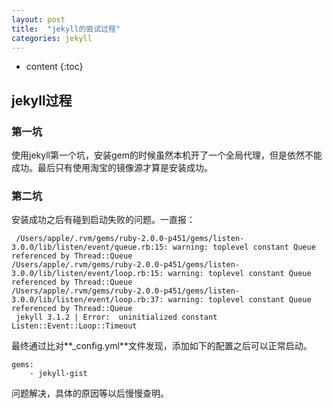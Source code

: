 ```yaml
---
layout: post
title:  "jekyll的尝试过程"
categories: jekyll
---
```


* content
{:toc}   

## jekyll过程

### 第一坑   
使用jekyll第一个坑，安装gem的时候虽然本机开了一个全局代理，但是依然不能成功。最后只有使用淘宝的镜像源才算是安装成功。   
### 第二坑
安装成功之后有碰到启动失败的问题。一直报：   
     
     /Users/apple/.rvm/gems/ruby-2.0.0-p451/gems/listen-3.0.0/lib/listen/event/queue.rb:15: warning: toplevel constant Queue referenced by Thread::Queue
    /Users/apple/.rvm/gems/ruby-2.0.0-p451/gems/listen-3.0.0/lib/listen/event/loop.rb:15: warning: toplevel constant Queue referenced by Thread::Queue
    /Users/apple/.rvm/gems/ruby-2.0.0-p451/gems/listen-3.0.0/lib/listen/event/loop.rb:37: warning: toplevel constant Queue referenced by Thread::Queue
     jekyll 3.1.2 | Error:  uninitialized constant Listen::Event::Loop::Timeout
最终通过比对**_config.yml**文件发现，添加如下的配置之后可以正常启动。
    
    gems:
        - jekyll-gist
问题解决，具体的原因等以后慢慢查明。
